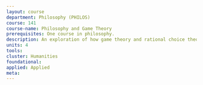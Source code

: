 ```yaml
---
layout: course 
department: Philosophy (PHILOS)
course: 141
course-name: Philosophy and Game Theory
prerequisites: One course in philosophy.
description: An exploration of how game theory and rational choice theory shed light on traditional philosophical problems; and of new paradoxes and problems introduced by these theories.
units: 4
tools: 
cluster: Humanities
foundational: 
applied: Applied
meta: 
---
```

